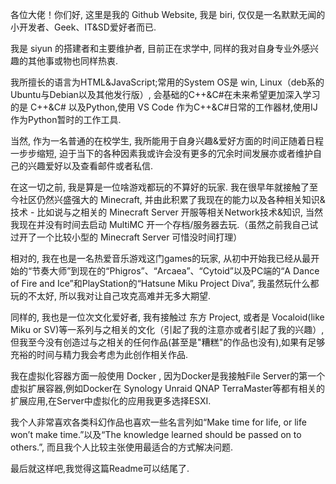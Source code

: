 各位大佬！你们好, 这里是我的 Github Website, 我是 biri, 仅仅是一名默默无闻的小开发者、Geek、IT&SD爱好者而已.

我是 siyun 的搭建者和主要维护者, 目前正在求学中, 同样的我对自身专业外感兴趣的其他事或物也同样热衷.

我所擅长的语言为HTML&JavaScript;常用的System OS是 win, Linux（deb系的Ubuntu与Debian以及其他发行版）, 会基础的C++&amp;C#在未来希望更加深入学习的是 C++&amp;C# 以及Python,使用 VS Code 作为C++&C#日常的工作器材,使用IJ作为Python暂时的工作工具.

当然, 作为一名普通的在校学生, 我所能用于自身兴趣&amp;爱好方面的时间正随着日程一步步缩短, 迫于当下的各种因素我或许会没有更多的冗余时间发展亦或者维护自己的兴趣爱好以及查看邮件或者私信.

在这一切之前, 我是算是一位啥游戏都玩的不算好的玩家. 我在很早年就接触了至今社区仍然兴盛强大的 Minecraft, 并由此积累了我现在的能力以及各种相关知识&amp;技术 - 比如说与之相关的 Minecraft Server 开服等相关Network技术&amp;知识, 当然我现在并没有时间去启动 MultiMC 开一个存档/服务器去玩.（虽然之前我自己试过开了一个比较小型的 Minecraft Server 可惜没时间打理）

相对的, 我在也是一名热爱音乐游戏这门games的玩家, 从初中开始我已经从最开始的“节奏大师”到现在的“Phigros”、“Arcaea”、“Cytoid”以及PC端的“A Dance of Fire and Ice”和PlayStation的“Hatsune Miku Project Diva”, 我虽然玩什么都玩的不太好, 所以我对让自己攻克高难并无多大期望.

同样的, 我也是一位次文化爱好者, 我有接触过 东方 Project, 或者是 Vocaloid(like Miku or SV)等一系列与之相关的文化（引起了我的注意亦或者引起了我的兴趣）, 但我至今没有创造过与之相关的任何作品(甚至是"糟糕"的作品也没有),如果有足够充裕的时间与精力我会考虑为此创作相关作品.

我在虚拟化容器方面一般使用 Docker , 因为Docker是我接触File Server的第一个虚拟扩展容器,例如Docker在 Synology Unraid  QNAP TerraMaster等都有相关的扩展应用,在Server中虚拟化的应用我更多选择ESXI.

我个人非常喜欢各类科幻作品也喜欢一些名言列如“Make time for life, or life won’t make time.”以及“The knowledge learned should be passed on to others.”, 而且我个人比较主张使用最适合的方式解决问题.

最后就这样吧,我觉得这篇Readme可以结尾了.
